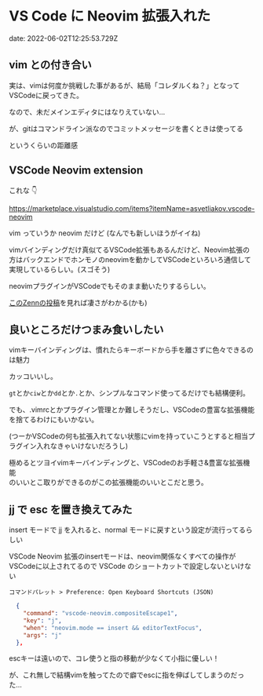 # VS Code に Neovim 拡張入れた

date: 2022-06-02T12:25:53.729Z


## vim との付き合い

実は、vimは何度か挑戦した事があるが、結局「コレダルくね？」となってVSCodeに戻ってきた。

なので、未だメインエディタにはなりえていない...

が、gitはコマンドライン派なのでコミットメッセージを書くときは使ってる

というくらいの距離感


## VSCode Neovim extension

これな 👇

https://marketplace.visualstudio.com/items?itemName=asvetliakov.vscode-neovim

vim っていうか neovim だけど (なんでも新しいほうがイイね)

vimバインディングだけ真似てるVSCode拡張もあるんだけど、Neovim拡張の方はバックエンドでホンモノのneovimを動かしてVSCodeといろいろ通信して実現しているらしい。(スゴそう)

neovimプラグインがVSCodeでもそのまま動いたりするらしい。

[このZennの投稿](draftbit.com/)を見れば凄さがわかる(かも)


## 良いところだけつまみ食いしたい

vimキーバインディングは、慣れたらキーボードから手を離さずに色々できるのは魅力

カッコいいし。

`gt`とか`ciw`とか`dd`とか`.`とか、シンプルなコマンド使ってるだけでも結構便利。

でも、.vimrcとかプラグイン管理とか難しそうだし、VSCodeの豊富な拡張機能を捨てるわけにもいかない。

(つーかVSCodeの何も拡張入れてない状態にvimを持っていこうとすると相当プラグイン入れなきゃいけないだろうし)

極めるとツヨイvimキーバインディングと、VSCodeのお手軽さ&豊富な拡張機能<br>
のいいとこ取りができるのがこの拡張機能のいいとこだと思う。

## jj で esc を置き換えてみた

insert モードで jj を入れると、normal モードに戻すという設定が流行ってるらしい


VSCode Neovim 拡張のinsertモードは、neovim関係なくすべての操作がVSCodeに以上されてるので VSCode のショートカットで設定しないといけない

`コマンドパレット > Preference: Open Keyboard Shortcuts (JSON)`

```json
  {
    "command": "vscode-neovim.compositeEscape1",
    "key": "j",
    "when": "neovim.mode == insert && editorTextFocus",
    "args": "j"
  },
```

escキーは遠いので、コレ使うと指の移動が少なくて小指に優しい！

が、これ無しで結構vimを触ってたので癖でescに指を伸ばしてしまうのだった...